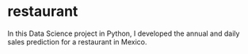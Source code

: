 # restaurant
In this Data Science project in Python, I developed the annual and daily sales prediction for a restaurant in Mexico.
